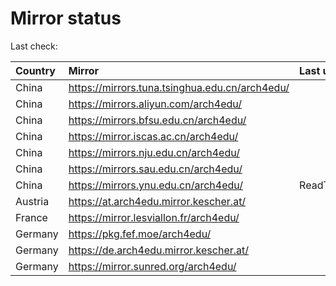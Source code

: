 <script src="./time.js"></script>
# Mirror status
Last check: <script type="text/javascript">localize(1693379736.7513134);</script>

|Country|Mirror|Last update|
|:------|:-----|:----------|
|China|https://mirrors.tuna.tsinghua.edu.cn/arch4edu/|<script type="text/javascript">localize(1693290729);</script>|
|China|https://mirrors.aliyun.com/arch4edu/|<script type="text/javascript">localize(1693290729);</script>|
|China|https://mirrors.bfsu.edu.cn/arch4edu/|<script type="text/javascript">localize(1693290729);</script>|
|China|https://mirror.iscas.ac.cn/arch4edu/|<script type="text/javascript">localize(1693290729);</script>|
|China|https://mirrors.nju.edu.cn/arch4edu/|<script type="text/javascript">localize(1693290729);</script>|
|China|https://mirrors.sau.edu.cn/arch4edu/|<script type="text/javascript">localize(1693290729);</script>|
|China|https://mirrors.ynu.edu.cn/arch4edu/|ReadTimeout|
|Austria|https://at.arch4edu.mirror.kescher.at/|<script type="text/javascript">localize(1693376974);</script>|
|France|https://mirror.lesviallon.fr/arch4edu/|<script type="text/javascript">localize(1693290729);</script>|
|Germany|https://pkg.fef.moe/arch4edu/|<script type="text/javascript">localize(1693376974);</script>|
|Germany|https://de.arch4edu.mirror.kescher.at/|<script type="text/javascript">localize(1693376974);</script>|
|Germany|https://mirror.sunred.org/arch4edu/|<script type="text/javascript">localize(1693376974);</script>|

<script src="./tablefilter/tablefilter.js"></script>
<script src="./table.js"></script>